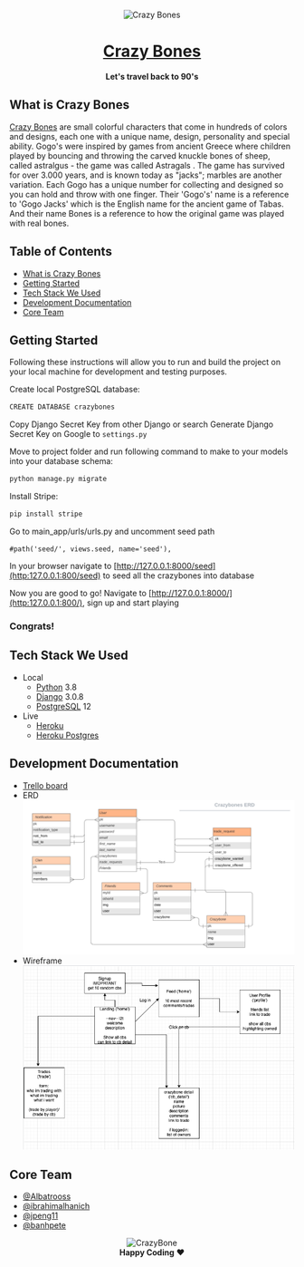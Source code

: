 <div align="center">
  <br>
  <img alt="Crazy Bones" src="https://vignette.wikia.nocookie.net/crazybonespedia/images/1/1c/LogoIdea2.png/revision/latest/scale-to-width-down/310?cb=20190222195524" width="500px">
  <h1><a href="https://crazybone.herokuapp.com/">Crazy Bones</a></h1>
  <strong>Let's travel back to 90's</strong>
</div>

## What is Crazy Bones

[Crazy Bones](https://en.wikipedia.org/wiki/Gogo%27s_Crazy_Bones) are small colorful characters that come in hundreds of colors and designs, each one with a unique name, design, personality and special ability. Gogo's were inspired by games from ancient Greece where children played by bouncing and throwing the carved knuckle bones of sheep, called astralgus - the game was called Astragals . The game has survived for over 3.000 years, and is known today as "jacks"; marbles are another variation. Each Gogo has a unique number for collecting and designed so you can hold and throw with one finger. Their 'Gogo's' name is a reference to 'Gogo Jacks' which is the English name for the ancient game of Tabas. And their name Bones is a reference to how the original game was played with real bones.

## Table of Contents

- [What is Crazy Bones](#what-is-crazy-bones)
- [Getting Started](#getting-started)
- [Tech Stack We Used](#tech-stack-we-used)
- [Development Documentation](#development-documentation)
- [Core Team](#core-team)

## Getting Started

Following these instructions will allow you to run and build the project on your local machine for development and testing purposes.

Create local PostgreSQL database:

```bash
CREATE DATABASE crazybones
```

Copy Django Secret Key from other Django or search Generate Django Secret Key on Google to `settings.py`

Move to project folder and run following command to make to your models into your database schema:

```bash
python manage.py migrate
```

Install Stripe:

```bash
pip install stripe
```

Go to main_app/urls/urls.py and uncomment seed path

```base
#path('seed/', views.seed, name='seed'),
```

In your browser navigate to [http://127.0.0.1:8000/seed](http:127.0.0.1:800/seed) to seed all the crazybones into database

Now you are good to go! Navigate to [http://127.0.0.1:8000/](http:127.0.0.1:800/), sign up and start playing

<h3>Congrats!</h3>

## Tech Stack We Used

- Local
  - [Python](https://www.python.org/downloads/) 3.8
  - [Django](https://www.djangoproject.com/download/) 3.0.8
  - [PostgreSQL](https://www.postgresql.org/download/) 12
- Live
  - [Heroku](https://www.heroku.com)
  - [Heroku Postgres](https://www.heroku.com/postgres)

## Development Documentation

- [Trello board](https://trello.com/b/UHIbge4o/crazbone-trader)
- ERD![ERD image](/main_app/static/img/ERD.png)
- Wireframe![Wirefram image](/main_app/static/img/wireframe.png)

## Core Team

- [@Albatrooss](https://github.com/Albatrooss)
- [@ibrahimalhanich](https://github.com/ibrahimalhanich)
- [@jpeng11](https://github.com/jpeng11)
- [@banhpete](https://github.com/banhpete)

<p align="center">
  <img alt="CrazyBone" width="200px" src="https://vignette.wikia.nocookie.net/crazybonespedia/images/f/ff/Mascot101.png/revision/latest/scale-to-width-down/310?cb=20190222171713">
  <br>
  <strong>Happy Coding</strong> ❤️
</p>
